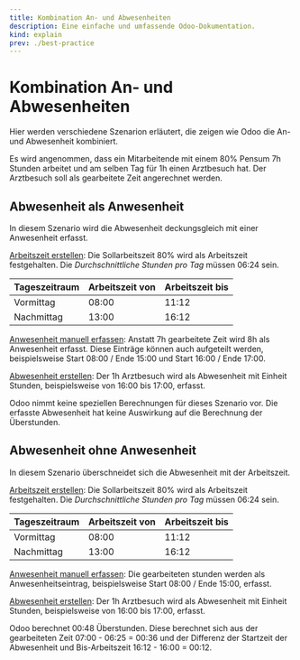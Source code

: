 ```yaml
---
title: Kombination An- und Abwesenheiten
description: Eine einfache und umfassende Odoo-Dokumentation.
kind: explain
prev: ./best-practice
---
```


# Kombination An- und Abwesenheiten

Hier werden verschiedene Szenarion erläutert, die zeigen wie Odoo die An- und Abwesenheit kombiniert.

Es wird angenommen, dass ein Mitarbeitende mit einem 80% Pensum 7h Stunden arbeitet und am selben Tag für 1h einen Arztbesuch hat. Der Arztbesuch soll als gearbeitete Zeit angerechnet werden.

## Abwesenheit als Anwesenheit

In diesem Szenario wird die Abwesenheit deckungsgleich mit einer Anwesenheit erfasst.

[Arbeitszeit erstellen](HR.md#Arbeitszeit%20erstellen): Die Sollarbeitszeit 80% wird als Arbeitszeit festgehalten. Die _Durchschnittliche Stunden pro Tag_ müssen 06:24 sein.

| Tageszeitraum | Arbeitszeit von | Arbeitszeit bis |
| ------------- | --------------- | --------------- |
| Vormittag     | 08:00           | 11:12           |
| Nachmittag    | 13:00           | 16:12           |

[Anwesenheit manuell erfassen](HR%20Attendance.md#Anwesenheit%20manuell%20erfassen): Anstatt 7h gearbeitete Zeit wird 8h als Anwesenheit erfasst. Diese Einträge können auch aufgeteilt werden, beispielsweise Start 08:00 / Ende 15:00 und Start 16:00 / Ende 17:00.

[Abwesenheit erstellen](HR%20Holidays.md#Abwesenheit%20erstellen): Der 1h Arztbesuch wird als Abwesenheit mit Einheit Stunden, beispielsweise von 16:00 bis 17:00, erfasst.

Odoo nimmt keine speziellen Berechnungen für dieses Szenario vor. Die erfasste Abwesenheit hat keine Auswirkung auf die Berechnung der Überstunden.

## Abwesenheit ohne Anwesenheit

In diesem Szenario überschneidet sich die Abwesenheit mit der Arbeitszeit.

[Arbeitszeit erstellen](HR.md#Arbeitszeit%20erstellen): Die Sollarbeitszeit 80% wird als Arbeitszeit festgehalten. Die _Durchschnittliche Stunden pro Tag_ müssen 06:24 sein.

| Tageszeitraum | Arbeitszeit von | Arbeitszeit bis |
| ------------- | --------------- | --------------- |
| Vormittag     | 08:00           | 11:12           |
| Nachmittag    | 13:00           | 16:12           |

[Anwesenheit manuell erfassen](HR%20Attendance.md#Anwesenheit%20manuell%20erfassen): Die gearbeiteten stunden werden als Anwesenheitseintrag, beispielsweise Start 08:00 / Ende 15:00, erfasst.

[Abwesenheit erstellen](HR%20Holidays.md#Abwesenheit%20erstellen): Der 1h Arztbesuch wird als Abwesenheit mit Einheit Stunden, beispielsweise von 16:00 bis 17:00, erfasst.

Odoo berechnet 00:48 Überstunden. Diese berechnet sich aus der gearbeiteten Zeit 07:00 - 06:25 = 00:36 und der Differenz der Startzeit der Abwesenheit und Bis-Arbeitszeit 16:12 - 16:00 = 00:12.

